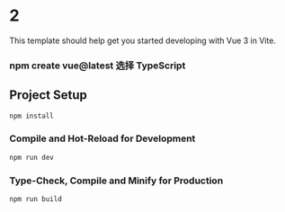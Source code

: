 # 2

This template should help get you started developing with Vue 3 in Vite.

### npm create vue@latest   选择 TypeScript

## Project Setup

```sh
npm install
```

### Compile and Hot-Reload for Development

```sh
npm run dev
```

### Type-Check, Compile and Minify for Production

```sh
npm run build
```
